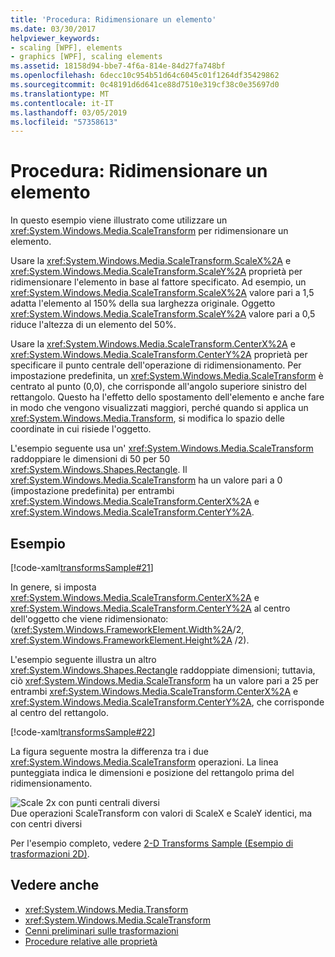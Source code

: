 ```yaml
---
title: 'Procedura: Ridimensionare un elemento'
ms.date: 03/30/2017
helpviewer_keywords:
- scaling [WPF], elements
- graphics [WPF], scaling elements
ms.assetid: 18158d94-bbe7-4f6a-814e-84d27fa748bf
ms.openlocfilehash: 6decc10c954b51d64c6045c01f1264df35429862
ms.sourcegitcommit: 0c48191d6d641ce88d7510e319cf38c0e35697d0
ms.translationtype: MT
ms.contentlocale: it-IT
ms.lasthandoff: 03/05/2019
ms.locfileid: "57358613"
---
```

# <a name="how-to-scale-an-element"></a>Procedura: Ridimensionare un elemento
In questo esempio viene illustrato come utilizzare un <xref:System.Windows.Media.ScaleTransform> per ridimensionare un elemento.  
  
 Usare la <xref:System.Windows.Media.ScaleTransform.ScaleX%2A> e <xref:System.Windows.Media.ScaleTransform.ScaleY%2A> proprietà per ridimensionare l'elemento in base al fattore specificato. Ad esempio, un <xref:System.Windows.Media.ScaleTransform.ScaleX%2A> valore pari a 1,5 adatta l'elemento al 150% della sua larghezza originale. Oggetto <xref:System.Windows.Media.ScaleTransform.ScaleY%2A> valore pari a 0,5 riduce l'altezza di un elemento del 50%.  
  
 Usare la <xref:System.Windows.Media.ScaleTransform.CenterX%2A> e <xref:System.Windows.Media.ScaleTransform.CenterY%2A> proprietà per specificare il punto centrale dell'operazione di ridimensionamento. Per impostazione predefinita, un <xref:System.Windows.Media.ScaleTransform> è centrato al punto (0,0), che corrisponde all'angolo superiore sinistro del rettangolo. Questo ha l'effetto dello spostamento dell'elemento e anche fare in modo che vengono visualizzati maggiori, perché quando si applica un <xref:System.Windows.Media.Transform>, si modifica lo spazio delle coordinate in cui risiede l'oggetto.  
  
 L'esempio seguente usa un' <xref:System.Windows.Media.ScaleTransform> raddoppiare le dimensioni di 50 per 50 <xref:System.Windows.Shapes.Rectangle>. Il <xref:System.Windows.Media.ScaleTransform> ha un valore pari a 0 (impostazione predefinita) per entrambi <xref:System.Windows.Media.ScaleTransform.CenterX%2A> e <xref:System.Windows.Media.ScaleTransform.CenterY%2A>.  
  
## <a name="example"></a>Esempio  
 [!code-xaml[transformsSample#21](~/samples/snippets/csharp/VS_Snippets_Wpf/transformsSample/CS/ScaleTransformExample.xaml#21)]  
  
 In genere, si imposta <xref:System.Windows.Media.ScaleTransform.CenterX%2A> e <xref:System.Windows.Media.ScaleTransform.CenterY%2A> al centro dell'oggetto che viene ridimensionato: (<xref:System.Windows.FrameworkElement.Width%2A>/2,  <xref:System.Windows.FrameworkElement.Height%2A> /2).  
  
 L'esempio seguente illustra un altro <xref:System.Windows.Shapes.Rectangle> raddoppiate dimensioni; tuttavia, ciò <xref:System.Windows.Media.ScaleTransform> ha un valore pari a 25 per entrambi <xref:System.Windows.Media.ScaleTransform.CenterX%2A> e <xref:System.Windows.Media.ScaleTransform.CenterY%2A>, che corrisponde al centro del rettangolo.  
  
 [!code-xaml[transformsSample#22](~/samples/snippets/csharp/VS_Snippets_Wpf/transformsSample/CS/ScaleTransformExample.xaml#22)]  
  
 La figura seguente mostra la differenza tra i due <xref:System.Windows.Media.ScaleTransform> operazioni. La linea punteggiata indica le dimensioni e posizione del rettangolo prima del ridimensionamento.  
  
 ![Scale 2x con punti centrali diversi](./media/wcpsdk-graphicsmm-scalecenter.gif "wcpsdk_graphicsmm_scalecenter")  
Due operazioni ScaleTransform con valori di ScaleX e ScaleY identici, ma con centri diversi  
  
 Per l'esempio completo, vedere [2-D Transforms Sample (Esempio di trasformazioni 2D)](https://go.microsoft.com/fwlink/?LinkID=158252).  
  
## <a name="see-also"></a>Vedere anche
- <xref:System.Windows.Media.Transform>
- <xref:System.Windows.Media.ScaleTransform>
- [Cenni preliminari sulle trasformazioni](transforms-overview.md)
- [Procedure relative alle proprietà](transformations-how-to-topics.md)
